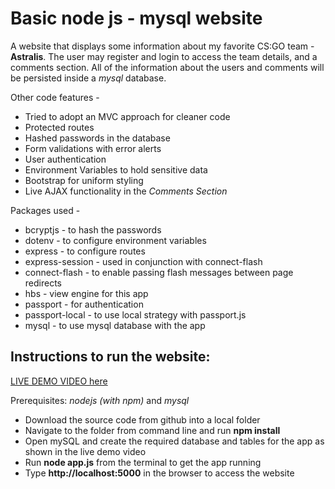 # Basic node js - mysql website

A website that displays some information about my favorite CS:GO team - **Astralis**. The user may register and login to access the team details, and a comments section. All of the information about the users and comments
will be persisted inside a _mysql_ database.

Other code features -

-   Tried to adopt an MVC approach for cleaner code
-   Protected routes
-   Hashed passwords in the database
-   Form validations with error alerts
-   User authentication
-   Environment Variables to hold sensitive data
-   Bootstrap for uniform styling
-   Live AJAX functionality in the _Comments Section_

Packages used -

-   bcryptjs - to hash the passwords
-   dotenv - to configure environment variables
-   express - to configure routes
-   express-session - used in conjunction with connect-flash
-   connect-flash - to enable passing flash messages between page redirects
-   hbs - view engine for this app
-   passport - for authentication
-   passport-local - to use local strategy with passport.js
-   mysql - to use mysql database with the app

## Instructions to run the website:

[LIVE DEMO VIDEO here](https://drive.google.com/drive/folders/1i1mDaouQ2OIsPucfIyjGwI2liaoNi8MH?usp=sharing)

Prerequisites: _nodejs (with npm)_ and _mysql_

-   Download the source code from github into a local folder
-   Navigate to the folder from command line and run **npm install**
-   Open mySQL and create the required database and tables for the app as shown in the live demo video
-   Run **node app.js** from the terminal to get the app running
-   Type **http://localhost:5000** in the browser to access the website

